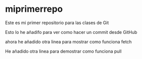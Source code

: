 # miprimerrepo
Este es mi primer repositorio para las clases de Git

Esto lo he añadifo para ver como hacer un commit desde GitHub

ahora he añadido otra linea para mostrar como funciona fetch

He añadido otra linea para demostrar como funciona pull
